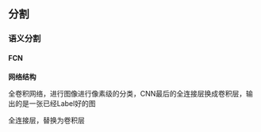## 分割

### 语义分割

#### FCN



**网络结构**


全卷积网络，进行图像进行像素级的分类，CNN最后的全连接层换成卷积层，输出的是一张已经Label好的图

全连接层，替换为卷积层
